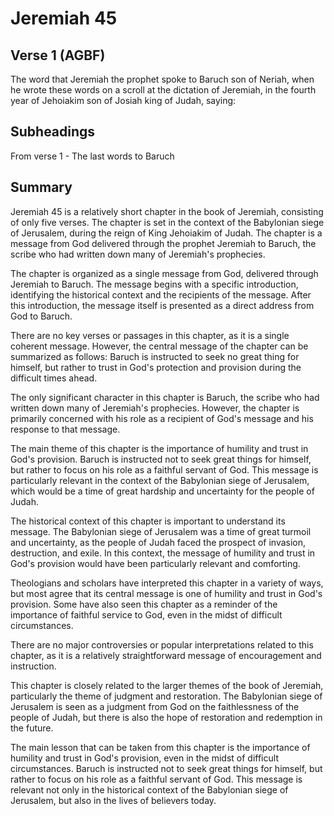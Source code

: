 # Jeremiah 45

## Verse 1 (AGBF)

The word that Jeremiah the prophet spoke to Baruch son of Neriah, when he wrote these words on a scroll at the dictation of Jeremiah, in the fourth year of Jehoiakim son of Josiah king of Judah, saying:

## Subheadings

From verse 1 - The last words to Baruch

## Summary

Jeremiah 45 is a relatively short chapter in the book of Jeremiah, consisting of only five verses. The chapter is set in the context of the Babylonian siege of Jerusalem, during the reign of King Jehoiakim of Judah. The chapter is a message from God delivered through the prophet Jeremiah to Baruch, the scribe who had written down many of Jeremiah's prophecies.

The chapter is organized as a single message from God, delivered through Jeremiah to Baruch. The message begins with a specific introduction, identifying the historical context and the recipients of the message. After this introduction, the message itself is presented as a direct address from God to Baruch.

There are no key verses or passages in this chapter, as it is a single coherent message. However, the central message of the chapter can be summarized as follows: Baruch is instructed to seek no great thing for himself, but rather to trust in God's protection and provision during the difficult times ahead.

The only significant character in this chapter is Baruch, the scribe who had written down many of Jeremiah's prophecies. However, the chapter is primarily concerned with his role as a recipient of God's message and his response to that message.

The main theme of this chapter is the importance of humility and trust in God's provision. Baruch is instructed not to seek great things for himself, but rather to focus on his role as a faithful servant of God. This message is particularly relevant in the context of the Babylonian siege of Jerusalem, which would be a time of great hardship and uncertainty for the people of Judah.

The historical context of this chapter is important to understand its message. The Babylonian siege of Jerusalem was a time of great turmoil and uncertainty, as the people of Judah faced the prospect of invasion, destruction, and exile. In this context, the message of humility and trust in God's provision would have been particularly relevant and comforting.

Theologians and scholars have interpreted this chapter in a variety of ways, but most agree that its central message is one of humility and trust in God's provision. Some have also seen this chapter as a reminder of the importance of faithful service to God, even in the midst of difficult circumstances.

There are no major controversies or popular interpretations related to this chapter, as it is a relatively straightforward message of encouragement and instruction.

This chapter is closely related to the larger themes of the book of Jeremiah, particularly the theme of judgment and restoration. The Babylonian siege of Jerusalem is seen as a judgment from God on the faithlessness of the people of Judah, but there is also the hope of restoration and redemption in the future.

The main lesson that can be taken from this chapter is the importance of humility and trust in God's provision, even in the midst of difficult circumstances. Baruch is instructed not to seek great things for himself, but rather to focus on his role as a faithful servant of God. This message is relevant not only in the historical context of the Babylonian siege of Jerusalem, but also in the lives of believers today.